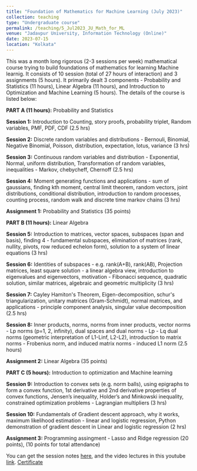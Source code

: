 ```yaml
---
title: "Foundation of Mathematics for Machine Learning (July 2023)"
collection: teaching
type: "Undergraduate course"
permalink: /teaching/5_Jul2023_JU_Math_for_ML
venue: "Jadavpur University, Information Technology (Online)"
date: 2023-07-15
location: "Kolkata"
---
```


This was a month long rigorous (2-3 sessions per week) mathematical course trying to build foundations of mathematics for learning Machine learnig. It consists of 10 session (total of 27 hours of interaction) and 3 assignments (5 hours). It primarily dealt 3 components - Probability and Statistics (11 hours), Linear Algebra (11 hours), and Introduction to Optimization and Machine Learning (5 hours). The details of the course is listed below: 

**PART A (11 hours):** Probability and Statistics

**Session 1:**  Introduction to Counting, story proofs, probability triplet, Random variables, PMF, PDF, CDF (2.5 hrs)

**Session 2:** Discrete random variables and distributions - Bernouli, Binomial, Negative Binomial, Poisson, distribution, expectation, lotus, variance (3 hrs)

**Session 3:** Continuous random variables and distribution - Exponential, Normal, uniform distribution, Transformation of random variables, inequalities - Markov, chebycheff, Chernoff (2.5 hrs)

**Session 4:** Moment generating functions and applications - sum of gaussians, finding kth moment, central limit theorem, random vectors, joint distributions, conditional distribution, introduction to random processes, counting process, random walk and discrete time markov chains (3 hrs)

**Assignment 1:** Probability and Statistics (35 points)


**PART B (11 hours):** Linear Algebra

**Session 5:** Introduction to matrices, vector spaces, subspaces (span and basis), finding 4 - fundamental subspaces, elimination of matrices (rank, nullity, pivots, row reduced echelon form), solution to a system of linear equations (3 hrs)

**Session 6:** Identities of subspaces - e.g. rank(A+B), rank(AB), Projection matrices, least square solution - a linear algebra view, introduction to eigenvalues and eigenvectors, motivation - Fibonacci sequence, quadratic solution, similar matrices, algebraic and geometric multiplicity (3 hrs)

**Session 7:** Cayley Hamiton's Theorem, Eigen-decomposition, schur's triangularization, unitary matrices (Gram-Schmidt), normal matrices, and applications - principle component analysis, singular value decomposition (2.5 hrs)

**Session 8:** Inner products, norms, norms from inner products, vector norms - Lp norms (p=1, 2, infinity), dual spaces and dual norms - Lp - Lq dual norms (geometric interpretation of L1-Linf, L2-L2), introduction to matrix norms - Frobenius norm, and induced matrix norms - induced L1 norm (2.5 hours)

**Assignment 2:** Linear Algebra (35 points)

**PART C (5 hours):** Introduction to optimization and Machine learning


**Session 9:** Introduction to convex sets (e.g. norm balls), using epigraphs to form a convex function, 1st derivative and 2nd derivative properties of convex functions, Jensen’s inequality, Holder’s and Minkowski inequality, constrained optimization problems - Lagrangian multipliers (3 hrs)

**Session 10:** Fundamentals of Gradient descent approach, why it works, maximum likelihood estimation - linear and logistic regression, Python demonstration of gradient descent in Linear and logistic regression (2 hrs)

**Assignment 3:** Programming assingment - Lasso and Ridge regression (20 points), (10 points for total attendance)


You can get the session notes [here](https://drive.google.com/drive/folders/1v4DFq6BwKBJqvGDf4-lgoA8zqPsaSegO?usp=sharing), and the video lectures in this youtube [link](https://www.youtube.com/playlist?list=PLcNLn_ApooUyoctc147F-49oHnfvuj3Yt). [Certificate](https://drive.google.com/file/d/1NAlc2jNueRpM72gQFsIj-KdQfHW-oyP1/view?usp=sharing)
